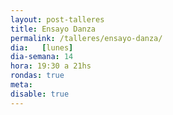 ```yaml
---
layout: post-talleres
title: Ensayo Danza
permalink: /talleres/ensayo-danza/
dia:   [lunes]
dia-semana: 14
hora: 19:30 a 21hs
rondas: true
meta: 
disable: true
---
```


